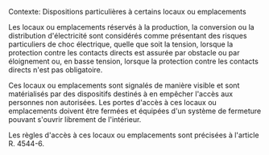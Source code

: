 Contexte: Dispositions particulières à certains locaux ou emplacements

Les locaux ou emplacements réservés à la production, la conversion ou la distribution d'électricité sont considérés comme présentant des risques particuliers de choc électrique, quelle que soit la tension, lorsque la protection contre les contacts directs est assurée par obstacle ou par éloignement ou, en basse tension, lorsque la protection contre les contacts directs n'est pas obligatoire.

Ces locaux ou emplacements sont signalés de manière visible et sont matérialisés par des dispositifs destinés à en empêcher l'accès aux personnes non autorisées. Les portes d'accès à ces locaux ou emplacements doivent être fermées et équipées d'un système de fermeture pouvant s'ouvrir librement de l'intérieur.

Les règles d'accès à ces locaux ou emplacements sont précisées à l'article R. 4544-6.